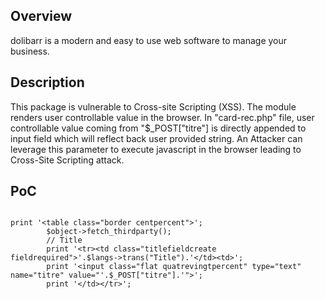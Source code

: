 ## Overview 

dolibarr is a modern and easy to use web software to manage your business.

## Description

This package is vulnerable to Cross-site Scripting (XSS). The module renders user controllable value in the browser. In "card-rec.php" file, user controllable value coming from "$_POST["titre"] is directly appended to input field which will reflect back user provided string. An Attacker can leverage this parameter to execute javascript in the browser leading to Cross-Site Scripting attack.

## PoC

```

print '<table class="border centpercent">';
		$object->fetch_thirdparty();
		// Title
		print '<tr><td class="titlefieldcreate fieldrequired">'.$langs->trans("Title").'</td><td>';
		print '<input class="flat quatrevingtpercent" type="text" name="titre" value="'.$_POST["titre"].'">';
		print '</td></tr>';

```
